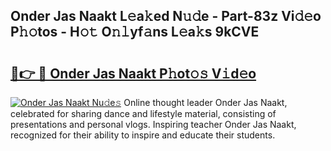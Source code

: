 ## Onder Jas Naakt L𝚎a𝚔ed N𝚞𝚍e - Part-83z Vi𝚍𝚎o P𝚑𝚘tos - H𝚘𝚝 O𝚗𝚕yf𝚊ns L𝚎a𝚔s 9kCVE

# <h2><a href="http://kf06pz.oniu.top/?m=Onder+Jas+Naakt">🔗👉 🔴 Onder Jas Naakt P𝚑ot𝚘𝚜 V𝚒d𝚎o</a></h2>

[![Onder Jas Naakt Nu𝚍e𝚜](https://i.imgur.com/0qMVB7G.gif)](http://kf06pz.oniu.top/?m=Onder+Jas+Naakt)
Online thought leader Onder Jas Naakt, celebrated for sharing dance and lifestyle material, consisting of presentations and personal vlogs. Inspiring teacher Onder Jas Naakt, recognized for their ability to inspire and educate their students.  

